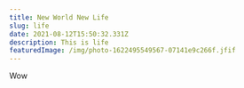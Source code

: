 ```yaml
---
title: New World New Life
slug: life
date: 2021-08-12T15:50:32.331Z
description: This is life
featuredImage: /img/photo-1622495549567-07141e9c266f.jfif
---
```

Wow